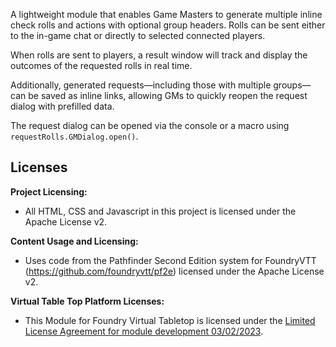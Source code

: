 A lightweight module that enables Game Masters to generate multiple inline check rolls and actions with optional group headers. Rolls can be sent either to the in-game chat or directly to selected connected players.

When rolls are sent to players, a result window will track and display the outcomes of the requested rolls in real time.

Additionally, generated requests—including those with multiple groups—can be saved as inline links, allowing GMs to quickly reopen the request dialog with prefilled data.

The request dialog can be opened via the console or a macro using `requestRolls.GMDialog.open()`.

## Licenses

**Project Licensing:**

-   All HTML, CSS and Javascript in this project is licensed under the Apache License v2.

**Content Usage and Licensing:**

-   Uses code from the Pathfinder Second Edition system for FoundryVTT (https://github.com/foundryvtt/pf2e) licensed under the Apache License v2.

**Virtual Table Top Platform Licenses:**

-   This Module for Foundry Virtual Tabletop is licensed under the [Limited License Agreement for module development 03/02/2023](https://foundryvtt.com/article/license/).
